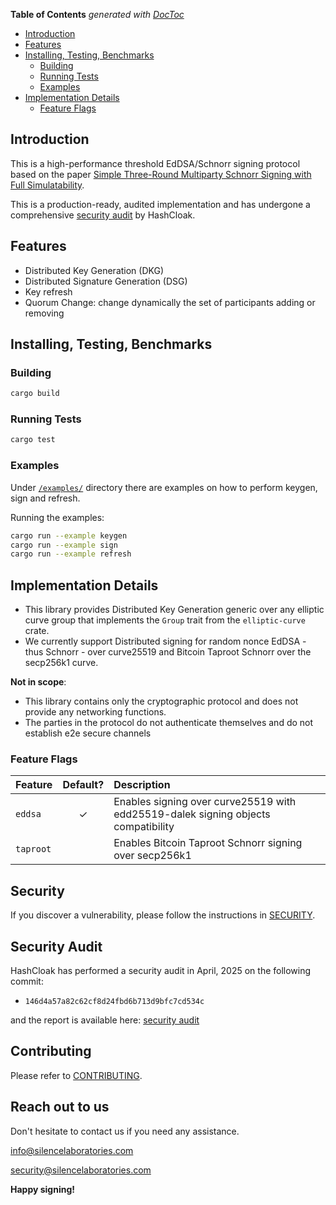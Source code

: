 <!-- START doctoc generated TOC please keep comment here to allow auto update -->
<!-- DON'T EDIT THIS SECTION, INSTEAD RE-RUN doctoc TO UPDATE -->
**Table of Contents**  *generated with [DocToc](https://github.com/thlorenz/doctoc)*

- [Introduction](#introduction)
- [Features](#features)
- [Installing, Testing, Benchmarks](#installing-testing-benchmarks)
  - [Building](#building)
  - [Running Tests](#running-tests)
  - [Examples](#examples)
- [Implementation Details](#implementation-details)
  - [Feature Flags](#feature-flags)

<!-- END doctoc generated TOC please keep comment here to allow auto update -->

## Introduction
This is a high-performance threshold EdDSA/Schnorr signing protocol based on the paper [Simple Three-Round Multiparty Schnorr Signing with Full Simulatability](https://eprint.iacr.org/2022/374.pdf).


This is a production-ready, audited implementation  and has undergone a comprehensive [security audit](./docs/Hashcloak-SilenceLaboratories_2025_04_09.pdf) by HashCloak.

## Features

- Distributed Key Generation (DKG)
- Distributed Signature Generation (DSG)
- Key refresh
- Quorum Change: change dynamically the set of participants adding or removing



## Installing, Testing, Benchmarks
### Building
```bash
cargo build
```
### Running Tests
```bash
cargo test
```


### Examples
Under <a href="./examples/">`/examples/`</a> directory there are examples on how to perform keygen, sign and refresh.

Running the examples:
```bash
cargo run --example keygen
cargo run --example sign
cargo run --example refresh
```




## Implementation Details

- This library provides Distributed Key Generation generic over any elliptic curve group that implements the `Group` trait from the `elliptic-curve` crate.
- We currently support Distributed signing for random nonce EdDSA - thus Schnorr - over curve25519 and Bitcoin Taproot Schnorr over the secp256k1 curve.


**Not in scope**:
- This library contains only the cryptographic protocol and does not provide any networking functions.
- The parties in the protocol do not authenticate themselves and do not establish e2e secure channels



### Feature Flags

| Feature            | Default? | Description |
| :---               |  :---:   | :---        |
| `eddsa`            |    ✓     | Enables signing over curve25519 with edd25519-dalek signing objects compatibility|
| `taproot`          |        | Enables Bitcoin Taproot Schnorr signing over secp256k1 |


## Security

If you discover a vulnerability, please follow the instructions in [SECURITY](SECURITY.md).

## Security Audit

HashCloak has performed a security audit in April, 2025 on the following commit:
- `146d4a57a82c62cf8d24fbd6b713d9bfc7cd534c` 

and the report is available here: [security audit](./docs/Hashcloak-SilenceLaboratories_2025_04_09.pdf)


## Contributing

Please refer to [CONTRIBUTING](CONTRIBUTING.md).

## Reach out to us
Don't hesitate to contact us if you need any assistance.

info@silencelaboratories.com

security@silencelaboratories.com

**Happy signing!**
